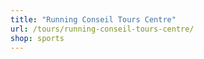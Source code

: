 ```yaml
---
title: "Running Conseil Tours Centre"
url: /tours/running-conseil-tours-centre/
shop: sports
---
```

